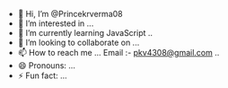 - 👋 Hi, I’m @Princekrverma08
- 👀 I’m interested in ...
- 🌱 I’m currently learning JavaScript ..
- 💞️ I’m looking to collaborate on ...
- 📫 How to reach me ... Email :- pkv4308@gmail.com ..
- 😄 Pronouns: ...
- ⚡ Fun fact: ...

<!---
Princekrverma08/Princekrverma08 is a ✨ special ✨ repository because its `README.md` (this file) appears on your GitHub profile.
You can click the Preview link to take a look at your changes.
--->
